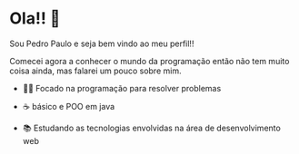 
<!--
**PedroPaulo-jav/PedroPaulo-jav** is a ✨ _special_ ✨ repository because its `README.md` (this file) appears on your GitHub profile.
### Hi there 👋

Here are some ideas to get you started:

- 🔭 I’m currently working on ...
- 🌱 I’m currently learning ...
- 👯 Estou procurando colaborar em ...
- 🤔 Estou procurando ajuda com ...
- 💬 Ask me about ...
- 📫 How to reach me: ...
- 😄 Pronouns: ...
- ⚡ Fun fact: ...
-->

# Ola!! 👋

Sou Pedro Paulo e seja bem vindo ao meu perfil!!

Comecei agora a conhecer o mundo da programação então não tem muito coisa ainda, 
mas falarei um pouco sobre mim.

- :man_technologist: Focado na programação para resolver problemas 

- ☕ básico e POO em java

- 📚 Estudando as tecnologias envolvidas na área de desenvolvimento web   



